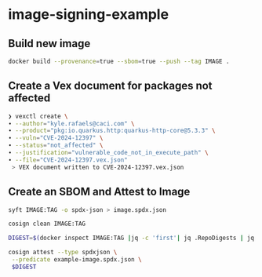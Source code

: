 # image-signing-example


## Build new image

```bash
docker build --provenance=true --sbom=true --push --tag IMAGE .
```

## Create a Vex document for packages not affected

```bash
❯ vexctl create \
∙ --author="kyle.rafaels@caci.com" \
∙ --product="pkg:io.quarkus.http:quarkus-http-core@5.3.3" \
∙ --vuln="CVE-2024-12397" \
∙ --status="not_affected" \
∙ --justification="vulnerable_code_not_in_execute_path" \
∙ --file="CVE-2024-12397.vex.json"
 > VEX document written to CVE-2024-12397.vex.json
 ```

## Create an SBOM and Attest to Image

```bash
syft IMAGE:TAG -o spdx-json > image.spdx.json

cosign clean IMAGE:TAG

DIGEST=$(docker inspect IMAGE:TAG |jq -c 'first'| jq .RepoDigests | jq -c 'first' | tr -d '"')

cosign attest --type spdxjson \
 --predicate example-image.spdx.json \
 $DIGEST
```
